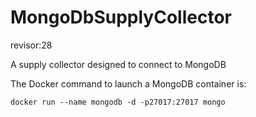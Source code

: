 # MongoDbSupplyCollector
revisor:28

A supply collector designed to connect to MongoDB

The Docker command to launch a MongoDB container is:

```docker run --name mongodb -d -p27017:27017 mongo```
